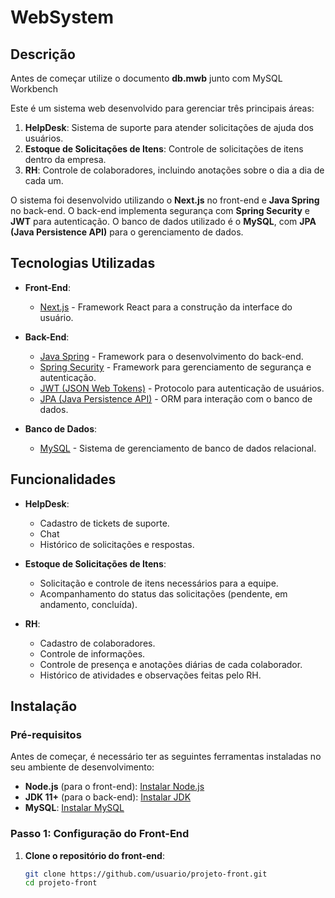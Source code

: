# WebSystem

## Descrição

Antes de começar utilize o documento **db.mwb** junto com MySQL Workbench

Este é um sistema web desenvolvido para gerenciar três principais áreas:

1. **HelpDesk**: Sistema de suporte para atender solicitações de ajuda dos usuários.
2. **Estoque de Solicitações de Itens**: Controle de solicitações de itens dentro da empresa.
3. **RH**: Controle de colaboradores, incluindo anotações sobre o dia a dia de cada um.

O sistema foi desenvolvido utilizando o **Next.js** no front-end e **Java Spring** no back-end. O back-end implementa segurança com **Spring Security** e **JWT** para autenticação. O banco de dados utilizado é o **MySQL**, com **JPA (Java Persistence API)** para o gerenciamento de dados.

## Tecnologias Utilizadas

- **Front-End**:
  - [Next.js](https://nextjs.org/) - Framework React para a construção da interface do usuário.
- **Back-End**:

  - [Java Spring](https://spring.io/projects/spring-framework) - Framework para o desenvolvimento do back-end.
  - [Spring Security](https://spring.io/projects/spring-security) - Framework para gerenciamento de segurança e autenticação.
  - [JWT (JSON Web Tokens)](https://jwt.io/) - Protocolo para autenticação de usuários.
  - [JPA (Java Persistence API)](https://jakarta.ee/specifications/persistence/) - ORM para interação com o banco de dados.

- **Banco de Dados**:
  - [MySQL](https://www.mysql.com/) - Sistema de gerenciamento de banco de dados relacional.

## Funcionalidades

- **HelpDesk**:

  - Cadastro de tickets de suporte.
  - Chat
  - Histórico de solicitações e respostas.

- **Estoque de Solicitações de Itens**:

  - Solicitação e controle de itens necessários para a equipe.
  - Acompanhamento do status das solicitações (pendente, em andamento, concluída).

- **RH**:
  - Cadastro de colaboradores.
  - Controle de informações.
  - Controle de presença e anotações diárias de cada colaborador.
  - Histórico de atividades e observações feitas pelo RH.

## Instalação

### Pré-requisitos

Antes de começar, é necessário ter as seguintes ferramentas instaladas no seu ambiente de desenvolvimento:

- **Node.js** (para o front-end): [Instalar Node.js](https://nodejs.org/)
- **JDK 11+** (para o back-end): [Instalar JDK](https://adoptium.net/)
- **MySQL**: [Instalar MySQL](https://dev.mysql.com/downloads/installer/)

### Passo 1: Configuração do Front-End

1. **Clone o repositório do front-end**:
   ```bash
   git clone https://github.com/usuario/projeto-front.git
   cd projeto-front
   ```

